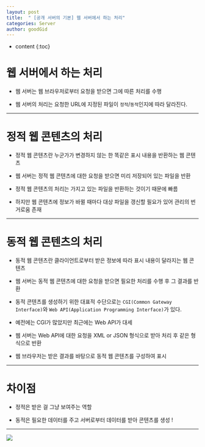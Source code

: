 ```yaml
---
layout: post
title:  " [공개 서버의 기본] 웹 서버에서 하는 처리"
categories: Server
author: goodGid
---
```

* content
{:toc}


# 웹 서버에서 하는 처리

* 웹 서버는 웹 브라우저로부터 요청을 받으면 그에 따른 처리를 수행

* 웹 서버의 처리는 요청한 URL에 지정된 파일이 `정적`/`동적`인지에 따라 달라진다.

---

# 정적 웹 콘텐츠의 처리

* 정적 웹 콘텐츠란 누군가가 변경하지 않는 한 똑같은 표시 내용을 반환하는 웹 콘텐츠

* 웹 서버는 정적 웹 콘텐츠에 대한 요청을 받으면 미리 저장되어 있는 파일을 반환

* 정적 웹 콘텐츠의 처리는 가지고 있는 파일을 반환하는 것이기 때문에 빠름

* 하지만 웹 콘텐츠에 정보가 바뀔 때마다 대상 파일을 갱신할 필요가 있어 관리의 번거로움 존재

---

# 동적 웹 콘텐츠의 처리

* 동적 웹 콘텐츠란 클라이언트로부터 받은 정보에 따라 표시 내용이 달라지는 웹 콘텐츠

* 웹 서버는 동적 웹 콘텐츠에 대한 요청을 받으면 필요한 처리를 수행 후 그 결과를 반환

* 동적 콘텐츠를 생성하기 위한 대표적 수단으로는 `CGI(Common Gateway Interface)`와 `Web API(Application Programming Interface)`가 있다.

* 예전에는 CGI가 많았지만 최근에는 Web API가 대세

* 웹 서버는 Web API에 대한 요청을 XML or JSON 형식으로 받아 처리 후 같은 형식으로 반환

* 웹 브라우저는 받은 결과를 바탕으로 동적 웹 콘텐츠를 구성하여 표시

---

# 차이점 

* 정적은 받은 걸 그냥 보여주는 역할 

* 동적은 필요한 데이터를 주고 서버로부터 데이터를 받아 콘텐츠를 생성 !

---


![](/assets/img/server/what_the_web_server_does_1.png)



